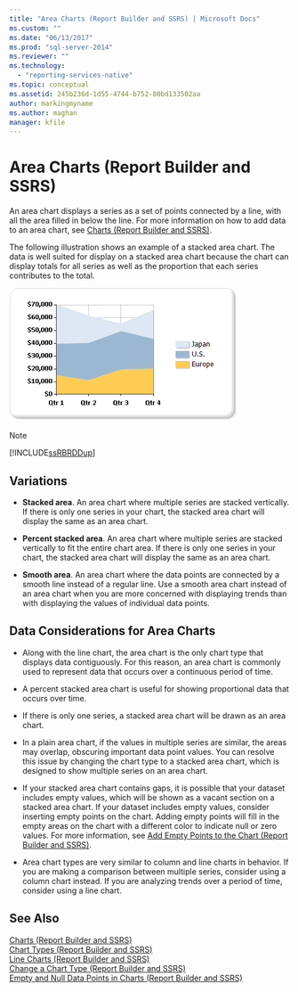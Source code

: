 ```yaml
---
title: "Area Charts (Report Builder and SSRS) | Microsoft Docs"
ms.custom: ""
ms.date: "06/13/2017"
ms.prod: "sql-server-2014"
ms.reviewer: ""
ms.technology: 
  - "reporting-services-native"
ms.topic: conceptual
ms.assetid: 245b236d-1d55-4744-b752-80bd133502aa
author: markingmyname
ms.author: maghan
manager: kfile
---
```

# Area Charts (Report Builder and SSRS)
  An area chart displays a series as a set of points connected by a line, with all the area filled in below the line. For more information on how to add data to an area chart, see [Charts &#40;Report Builder and SSRS&#41;](charts-report-builder-and-ssrs.md).  
  
 The following illustration shows an example of a stacked area chart. The data is well suited for display on a stacked area chart because the chart can display totals for all series as well as the proportion that each series contributes to the total.  
  
 ![Area chart](../media/areachart.gif "Area chart")  
  
> [!NOTE]  
>  [!INCLUDE[ssRBRDDup](../../includes/ssrbrddup-md.md)]  
  
## Variations  
  
-   **Stacked area**. An area chart where multiple series are stacked vertically. If there is only one series in your chart, the stacked area chart will display the same as an area chart.  
  
-   **Percent stacked area**. An area chart where multiple series are stacked vertically to fit the entire chart area. If there is only one series in your chart, the stacked area chart will display the same as an area chart.  
  
-   **Smooth area**. An area chart where the data points are connected by a smooth line instead of a regular line. Use a smooth area chart instead of an area chart when you are more concerned with displaying trends than with displaying the values of individual data points.  
  
## Data Considerations for Area Charts  
  
-   Along with the line chart, the area chart is the only chart type that displays data contiguously. For this reason, an area chart is commonly used to represent data that occurs over a continuous period of time.  
  
-   A percent stacked area chart is useful for showing proportional data that occurs over time.  
  
-   If there is only one series, a stacked area chart will be drawn as an area chart.  
  
-   In a plain area chart, if the values in multiple series are similar, the areas may overlap, obscuring important data point values. You can resolve this issue by changing the chart type to a stacked area chart, which is designed to show multiple series on an area chart.  
  
-   If your stacked area chart contains gaps, it is possible that your dataset includes empty values, which will be shown as a vacant section on a stacked area chart. If your dataset includes empty values, consider inserting empty points on the chart. Adding empty points will fill in the empty areas on the chart with a different color to indicate null or zero values. For more information, see [Add Empty Points to the Chart &#40;Report Builder and SSRS&#41;](add-empty-points-to-a-chart-report-builder-and-ssrs.md).  
  
-   Area chart types are very similar to column and line charts in behavior. If you are making a comparison between multiple series, consider using a column chart instead. If you are analyzing trends over a period of time, consider using a line chart.  
  
## See Also  
 [Charts &#40;Report Builder and SSRS&#41;](charts-report-builder-and-ssrs.md)   
 [Chart Types &#40;Report Builder and SSRS&#41;](chart-types-report-builder-and-ssrs.md)   
 [Line Charts &#40;Report Builder and SSRS&#41;](line-charts-report-builder-and-ssrs.md)   
 [Change a Chart Type &#40;Report Builder and SSRS&#41;](change-a-chart-type-report-builder-and-ssrs.md)   
 [Empty and Null Data Points in Charts &#40;Report Builder and SSRS&#41;](empty-and-null-data-points-in-charts-report-builder-and-ssrs.md)  
  
  
